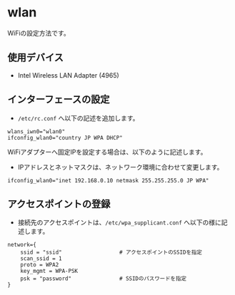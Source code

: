wlan
===
WiFiの設定方法です。

使用デバイス
---
- Intel Wireless LAN Adapter (4965)

インターフェースの設定
---
- `/etc/rc.conf` へ以下の記述を追加します。

```
wlans_iwn0="wlan0"
ifconfig_wlan0="country JP WPA DHCP"
```

WiFiアダプターへ固定IPを設定する場合は、以下のように記述します。

- IPアドレスとネットマスクは、ネットワーク環境に合わせて変更します。

```
ifconfig_wlan0="inet 192.168.0.10 netmask 255.255.255.0 JP WPA"
```

アクセスポイントの登録
---
- 接続先のアクセスポイントは、`/etc/wpa_supplicant.conf` へ以下の様に記述します。

```
network={
    ssid = "ssid"                  # アクセスポイントのSSIDを指定
    scan_ssid = 1
    proto = WPA2
    key_mgmt = WPA-PSK
    psk = "password"               # SSIDのパスワードを指定
}
```